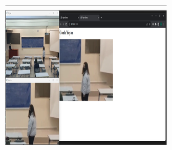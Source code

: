 
-------------------------------------------------------------------------------------------------------------------------
<img src="ss.png" width="640" height="420">

